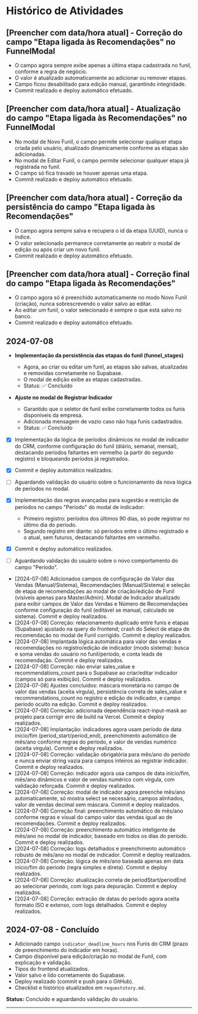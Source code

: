 # Histórico de Atividades

## [Preencher com data/hora atual] - Correção do campo "Etapa ligada às Recomendações" no FunnelModal

- O campo agora sempre exibe apenas a última etapa cadastrada no funil, conforme a regra de negócio.
- O valor é atualizado automaticamente ao adicionar ou remover etapas.
- Campo ficou desabilitado para edição manual, garantindo integridade.
- Commit realizado e deploy automático efetuado.

## [Preencher com data/hora atual] - Atualização do campo "Etapa ligada às Recomendações" no FunnelModal

- No modal de Novo Funil, o campo permite selecionar qualquer etapa criada pelo usuário, atualizado dinamicamente conforme as etapas são adicionadas.
- No modal de Editar Funil, o campo permite selecionar qualquer etapa já registrada no funil.
- O campo só fica travado se houver apenas uma etapa.
- Commit realizado e deploy automático efetuado.

## [Preencher com data/hora atual] - Correção da persistência do campo "Etapa ligada às Recomendações"

- O campo agora sempre salva e recupera o id da etapa (UUID), nunca o índice.
- O valor selecionado permanece corretamente ao reabrir o modal de edição ou após criar um novo funil.
- Commit realizado e deploy automático efetuado.

## [Preencher com data/hora atual] - Correção final do campo "Etapa ligada às Recomendações"

- O campo agora só é preenchido automaticamente no modo Novo Funil (criação), nunca sobrescrevendo o valor salvo ao editar.
- Ao editar um funil, o valor selecionado é sempre o que está salvo no banco.
- Commit realizado e deploy automático efetuado.

## 2024-07-08

- **Implementação da persistência das etapas do funil (funnel_stages)**
  - Agora, ao criar ou editar um funil, as etapas são salvas, atualizadas e removidas corretamente no Supabase.
  - O modal de edição exibe as etapas cadastradas.
  - Status: ✅ Concluído

- **Ajuste no modal de Registrar Indicador**
  - Garantido que o seletor de funil exibe corretamente todos os funis disponíveis da empresa.
  - Adicionada mensagem de vazio caso não haja funis cadastrados.
  - Status: ✅ Concluído

- [x] Implementação da lógica de períodos dinâmicos no modal de indicador do CRM, conforme configuração do funil (diário, semanal, mensal), destacando períodos faltantes em vermelho (a partir do segundo registro) e bloqueando períodos já registrados.
- [x] Commit e deploy automático realizados.
- [ ] Aguardando validação do usuário sobre o funcionamento da nova lógica de períodos no modal.

- [x] Implementação das regras avançadas para sugestão e restrição de períodos no campo "Período" do modal de indicador:
  - Primeiro registro: períodos dos últimos 90 dias, só pode registrar no último dia do período.
  - Segundo registro em diante: só períodos entre o último registrado e o atual, sem futuros, destacando faltantes em vermelho.
- [x] Commit e deploy automático realizados.
- [ ] Aguardando validação do usuário sobre o novo comportamento do campo "Período".

- [2024-07-08] Adicionados campos de configuração de Valor das Vendas (Manual/Sistema), Recomendações (Manual/Sistema) e seleção de etapa de recomendações ao modal de criação/edição de Funil (visíveis apenas para Master/Admin). Modal de Indicador atualizado para exibir campos de Valor das Vendas e Número de Recomendações conforme configuração do funil (editável se manual, calculado se sistema). Commit e deploy realizados.
- [2024-07-08] Correção: relacionamento duplicado entre funis e etapas (Supabase) ajustado na query do frontend; crash do Select de etapa de recomendação no modal de Funil corrigido. Commit e deploy realizados.
- [2024-07-08] Implantada lógica automática para valor das vendas e recomendações no registro/edição de indicador (modo sistema): busca e soma vendas do usuário no funil/período, e conta leads de recomendação. Commit e deploy realizados.
- [2024-07-08] Correção: não enviar sales_value e recommendations_count para o Supabase ao criar/editar indicador (campos só para exibição). Commit e deploy realizados.
- [2024-07-08] Ajustes concluídos: máscara monetária no campo de valor das vendas (aceita vírgula), persistência correta de sales_value e recommendations_count no registro e edição de indicador, e campo período oculto na edição. Commit e deploy realizados.
- [2024-07-08] Correção: adicionada dependência react-input-mask ao projeto para corrigir erro de build na Vercel. Commit e deploy realizados.
- [2024-07-08] Implantação: indicadores agora usam período de data início/fim (period_start/period_end), preenchimento automático de mês/ano conforme regras do período, e valor de vendas numérico (aceita vírgula). Commit e deploy realizados.
- [2024-07-08] Correção: validação obrigatória para mês/ano do período e nunca enviar string vazia para campos inteiros ao registrar indicador. Commit e deploy realizados.
- [2024-07-08] Correção: indicador agora usa campos de data início/fim, mês/ano dinâmicos e valor de vendas numérico com vírgula, com validação reforçada. Commit e deploy realizados.
- [2024-07-08] Correção: modal de indicador agora preenche mês/ano automaticamente, só mostra select se necessário, campos alinhados, valor de vendas decimal sem máscara. Commit e deploy realizados.
- [2024-07-08] Correção final: preenchimento automático de mês/ano conforme regras e visual do campo valor das vendas igual ao de recomendações. Commit e deploy realizados.
- [2024-07-08] Correção: preenchimento automático inteligente de mês/ano no modal de indicador, baseado em todos os dias do período. Commit e deploy realizados.
- [2024-07-08] Correção: logs detalhados e preenchimento automático robusto de mês/ano no modal de indicador. Commit e deploy realizados.
- [2024-07-08] Correção: lógica de mês/ano baseada apenas em data início/fim do período (regra simples e direta). Commit e deploy realizados.
- [2024-07-08] Correção: atualização correta de periodStart/periodEnd ao selecionar período, com logs para depuração. Commit e deploy realizados.
- [2024-07-08] Correção: extração de datas do período agora aceita formato ISO e extenso, com logs detalhados. Commit e deploy realizados.

## 2024-07-08 - Concluído

- Adicionado campo `indicator_deadline_hours` nos Funis do CRM (prazo de preenchimento do indicador em horas).
- Campo disponível para edição/criação no modal de Funil, com explicação e validação.
- Tipos do frontend atualizados.
- Valor salvo e lido corretamente do Supabase.
- Deploy realizado (commit e push para o GitHub).
- Checklist e histórico atualizados em `requeststory.md`.

**Status:** Concluído e aguardando validação do usuário.

--- 